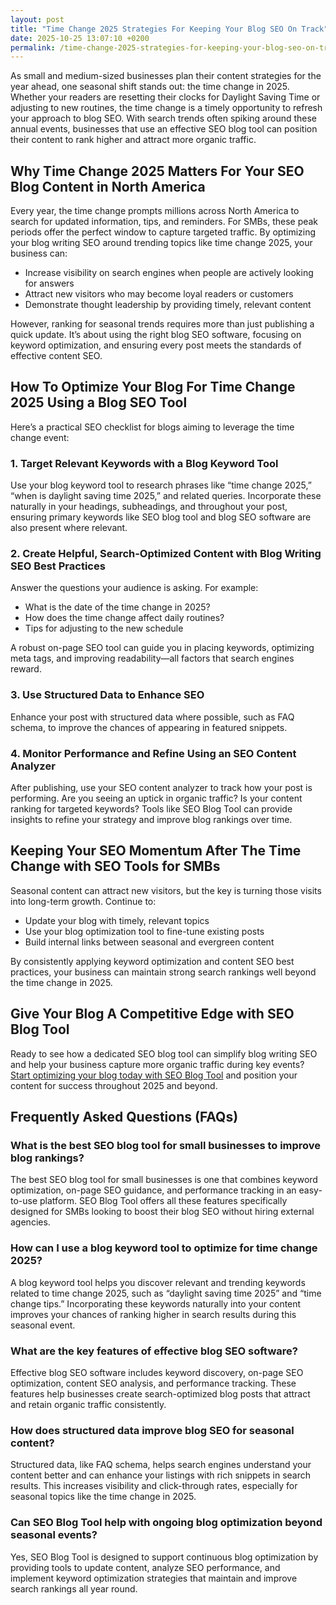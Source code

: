 ```yaml
---
layout: post
title: "Time Change 2025 Strategies For Keeping Your Blog SEO On Track"
date: 2025-10-25 13:07:10 +0200
permalink: /time-change-2025-strategies-for-keeping-your-blog-seo-on-track/
---
```

As small and medium-sized businesses plan their content strategies for the year ahead, one seasonal shift stands out: the time change in 2025. Whether your readers are resetting their clocks for Daylight Saving Time or adjusting to new routines, the time change is a timely opportunity to refresh your approach to blog SEO. With search trends often spiking around these annual events, businesses that use an effective SEO blog tool can position their content to rank higher and attract more organic traffic.

## Why Time Change 2025 Matters For Your SEO Blog Content in North America

Every year, the time change prompts millions across North America to search for updated information, tips, and reminders. For SMBs, these peak periods offer the perfect window to capture targeted traffic. By optimizing your blog writing SEO around trending topics like time change 2025, your business can:

- Increase visibility on search engines when people are actively looking for answers
- Attract new visitors who may become loyal readers or customers
- Demonstrate thought leadership by providing timely, relevant content

However, ranking for seasonal trends requires more than just publishing a quick update. It’s about using the right blog SEO software, focusing on keyword optimization, and ensuring every post meets the standards of effective content SEO.

## How To Optimize Your Blog For Time Change 2025 Using a Blog SEO Tool

Here’s a practical SEO checklist for blogs aiming to leverage the time change event:

### 1. Target Relevant Keywords with a Blog Keyword Tool

Use your blog keyword tool to research phrases like “time change 2025,” “when is daylight saving time 2025,” and related queries. Incorporate these naturally in your headings, subheadings, and throughout your post, ensuring primary keywords like SEO blog tool and blog SEO software are also present where relevant.

### 2. Create Helpful, Search-Optimized Content with Blog Writing SEO Best Practices

Answer the questions your audience is asking. For example:

- What is the date of the time change in 2025?
- How does the time change affect daily routines?
- Tips for adjusting to the new schedule

A robust on-page SEO tool can guide you in placing keywords, optimizing meta tags, and improving readability—all factors that search engines reward.

### 3. Use Structured Data to Enhance SEO

Enhance your post with structured data where possible, such as FAQ schema, to improve the chances of appearing in featured snippets.

### 4. Monitor Performance and Refine Using an SEO Content Analyzer

After publishing, use your SEO content analyzer to track how your post is performing. Are you seeing an uptick in organic traffic? Is your content ranking for targeted keywords? Tools like SEO Blog Tool can provide insights to refine your strategy and improve blog rankings over time.

## Keeping Your SEO Momentum After The Time Change with SEO Tools for SMBs

Seasonal content can attract new visitors, but the key is turning those visits into long-term growth. Continue to:

- Update your blog with timely, relevant topics
- Use your blog optimization tool to fine-tune existing posts
- Build internal links between seasonal and evergreen content

By consistently applying keyword optimization and content SEO best practices, your business can maintain strong search rankings well beyond the time change in 2025.

## Give Your Blog A Competitive Edge with SEO Blog Tool

Ready to see how a dedicated SEO blog tool can simplify blog writing SEO and help your business capture more organic traffic during key events? [Start optimizing your blog today with SEO Blog Tool](https://seoblogtool.com/) and position your content for success throughout 2025 and beyond.

## Frequently Asked Questions (FAQs)

### What is the best SEO blog tool for small businesses to improve blog rankings?

The best SEO blog tool for small businesses is one that combines keyword optimization, on-page SEO guidance, and performance tracking in an easy-to-use platform. SEO Blog Tool offers all these features specifically designed for SMBs looking to boost their blog SEO without hiring external agencies.

### How can I use a blog keyword tool to optimize for time change 2025?

A blog keyword tool helps you discover relevant and trending keywords related to time change 2025, such as “daylight saving time 2025” and “time change tips.” Incorporating these keywords naturally into your content improves your chances of ranking higher in search results during this seasonal event.

### What are the key features of effective blog SEO software?

Effective blog SEO software includes keyword discovery, on-page SEO optimization, content SEO analysis, and performance tracking. These features help businesses create search-optimized blog posts that attract and retain organic traffic consistently.

### How does structured data improve blog SEO for seasonal content?

Structured data, like FAQ schema, helps search engines understand your content better and can enhance your listings with rich snippets in search results. This increases visibility and click-through rates, especially for seasonal topics like the time change in 2025.

### Can SEO Blog Tool help with ongoing blog optimization beyond seasonal events?

Yes, SEO Blog Tool is designed to support continuous blog optimization by providing tools to update content, analyze SEO performance, and implement keyword optimization strategies that maintain and improve search rankings all year round.

<script type="application/ld+json">
{
  "@context": "https://schema.org",
  "@type": "BlogPosting",
  "headline": "Time Change 2025 Strategies For Keeping Your Blog SEO On Track",
  "description": "Learn how small and medium-sized businesses can leverage the 2025 time change to improve their blog SEO using effective SEO blog tools, keyword optimization, and content strategies.",
  "author": {
    "@type": "Person",
    "name": "SEO Blog Tool"
  },
  "datePublished": "2024-06-01",
  "dateModified": "2024-06-01",
  "mainEntityOfPage": {
    "@type": "WebPage",
    "@id": "https://seoblogtool.com/blog/time-change-2025-strategies"
  },
  "publisher": {
    "@type": "Person",
    "name": "SEO Blog Tool"
  }
}
</script>

<script type="application/ld+json">
{
  "@context": "https://schema.org",
  "@type": "FAQPage",
  "mainEntity": [
    {
      "@type": "Question",
      "name": "What is the best SEO blog tool for small businesses to improve blog rankings?",
      "acceptedAnswer": {
        "@type": "Answer",
        "text": "The best SEO blog tool for small businesses is one that combines keyword optimization, on-page SEO guidance, and performance tracking in an easy-to-use platform. SEO Blog Tool offers all these features specifically designed for SMBs looking to boost their blog SEO without hiring external agencies."
      }
    },
    {
      "@type": "Question",
      "name": "How can I use a blog keyword tool to optimize for time change 2025?",
      "acceptedAnswer": {
        "@type": "Answer",
        "text": "A blog keyword tool helps you discover relevant and trending keywords related to time change 2025, such as “daylight saving time 2025” and “time change tips.” Incorporating these keywords naturally into your content improves your chances of ranking higher in search results during this seasonal event."
      }
    },
    {
      "@type": "Question",
      "name": "What are the key features of effective blog SEO software?",
      "acceptedAnswer": {
        "@type": "Answer",
        "text": "Effective blog SEO software includes keyword discovery, on-page SEO optimization, content SEO analysis, and performance tracking. These features help businesses create search-optimized blog posts that attract and retain organic traffic consistently."
      }
    },
    {
      "@type": "Question",
      "name": "How does structured data improve blog SEO for seasonal content?",
      "acceptedAnswer": {
        "@type": "Answer",
        "text": "Structured data, like FAQ schema, helps search engines understand your content better and can enhance your listings with rich snippets in search results. This increases visibility and click-through rates, especially for seasonal topics like the time change in 2025."
      }
    },
    {
      "@type": "Question",
      "name": "Can SEO Blog Tool help with ongoing blog optimization beyond seasonal events?",
      "acceptedAnswer": {
        "@type": "Answer",
        "text": "Yes, SEO Blog Tool is designed to support continuous blog optimization by providing tools to update content, analyze SEO performance, and implement keyword optimization strategies that maintain and improve search rankings all year round."
      }
    }
  ]
}
</script>